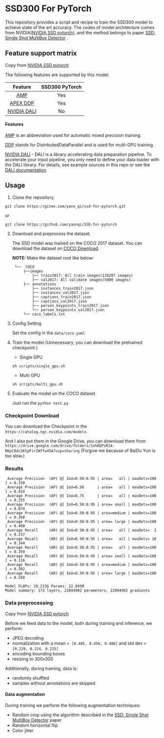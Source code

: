 # SSD300  For PyTorch

This repository provides a script and recipe to train the SSD300 model to achieve state of the art accuracy.
The codes of model architecture comes from NVIDIA([NVIDIA SSD pytorch](https://github.com/NVIDIA/DeepLearningExamples/tree/master/PyTorch/Detection/SSD)), and the method belongs to paper [SSD: Single Shot MultiBox Detector](https://arxiv.org/abs/1512.02325) .

## Feature support matrix

Copy from [NVIDIA SSD pytorch](https://github.com/NVIDIA/DeepLearningExamples/tree/master/PyTorch/Detection/SSD)

The following features are supported by this model.

| **Feature** | **SSD300  PyTorch** |
|:---------:|:----------:|
|[AMP](https://pytorch.org/docs/stable/amp.html)                                        |  Yes |
|[APEX DDP](https://pytorch.org/tutorials/intermediate/ddp_tutorial.html)               |  Yes |
|[NVIDIA DALI](https://docs.nvidia.com/deeplearning/sdk/dali-release-notes/index.html)  |  No |

#### Features

[AMP](https://pytorch.org/docs/stable/amp.html) is an abbreviation used for automatic mixed precision training.

[DDP](https://nvidia.github.io/apex/parallel.html) stands for DistributedDataParallel and is used for multi-GPU training.

[NVIDIA DALI](https://docs.nvidia.com/deeplearning/sdk/dali-release-notes/index.html) - DALI is a library accelerating data preparation pipeline.
To accelerate your input pipeline, you only need to define your data loader
with the DALI library.
For details, see example sources in this repo or see
the [DALI documentation](https://docs.nvidia.com/deeplearning/sdk/dali-developer-guide/docs/index.html)



## Usage

1. Clone the repository.
```
git clone https://gitee.com/yann_qi/ssd-for-pytorch.git

```

or

```
git clone https://github.com/yannqi/SSD-for-pytorch

```
2. Download and preprocess the dataset.

    The SSD model was trained on the COCO 2017 dataset. You can download the dataset on  [COCO Download](http://cocodataset.org/#download).

    **NOTE:** Make the dataset root like below:

        └──  COCO 
            ├──images
                ├── train2017: All train images(118287 images)
                ├── val2017: All validate images(5000 images)
            ├── annotations
                ├── instances_train2017.json
                ├── instances_val2017.json
                ├── captions_train2017.json
                ├── captions_val2017.json
                ├── person_keypoints_train2017.json
                └── person_keypoints_val2017.json
            └── coco_labels.txt

3. Config Setting 

    Set the config in the `data/coco.yaml`

4. Train the model.(Unnecessary, you can download the pretrained checkpoint.)


   - Single GPU
   
    `sh scripts/single_gpu.sh`
   - Multi GPU

    `sh scripts/multi_gpu.sh`

5.  Evaluate the model on the COCO dataset.

    Just run the `python test.py`


### Checkpoint Download

You can download the Checkpoint in the `https://catalog.ngc.nvidia.com/models`.

And I also put them in the Google Drive, you can download them from `https://drive.google.com/drive/folders/1ohDQPiR14-RKpC0dc2KtpFirZWffw45A?usp=sharing` (Forgive me because of BaiDu Yun is too slow.)

### Results

```
 Average Precision  (AP) @[ IoU=0.50:0.95 | area=   all | maxDets=100 ] = 0.250
 Average Precision  (AP) @[ IoU=0.50      | area=   all | maxDets=100 ] = 0.424
 Average Precision  (AP) @[ IoU=0.75      | area=   all | maxDets=100 ] = 0.255
 Average Precision  (AP) @[ IoU=0.50:0.95 | area= small | maxDets=100 ] = 0.074
 Average Precision  (AP) @[ IoU=0.50:0.95 | area=medium | maxDets=100 ] = 0.268
 Average Precision  (AP) @[ IoU=0.50:0.95 | area= large | maxDets=100 ] = 0.400
 Average Recall     (AR) @[ IoU=0.50:0.95 | area=   all | maxDets=  1 ] = 0.237
 Average Recall     (AR) @[ IoU=0.50:0.95 | area=   all | maxDets= 10 ] = 0.344
 Average Recall     (AR) @[ IoU=0.50:0.95 | area=   all | maxDets=100 ] = 0.359
 Average Recall     (AR) @[ IoU=0.50:0.95 | area= small | maxDets=100 ] = 0.116
 Average Recall     (AR) @[ IoU=0.50:0.95 | area=medium | maxDets=100 ] = 0.392
 Average Recall     (AR) @[ IoU=0.50:0.95 | area= large | maxDets=100 ] = 0.550
```

```
Model FLOPs: 20.213G Params: 22.895M
Model summary: 173 layers, 22894902 parameters, 22894902 gradients

```




### Data preprocessing

Copy from [NVIDIA SSD pytorch](https://github.com/NVIDIA/DeepLearningExamples/tree/master/PyTorch/Detection/SSD)


Before we feed data to the model, both during training and inference, we perform:
* JPEG decoding
* normalization with a mean =` [0.485, 0.456, 0.406]` and std dev = `[0.229, 0.224, 0.225]`
* encoding bounding boxes
* resizing to 300x300

Additionally, during training, data is:
* randomly shuffled
* samples without annotations are skipped

#### Data augmentation

During training we perform the following augmentation techniques:
* Random crop using the algorithm described in the [SSD: Single Shot MultiBox Detector](https://arxiv.org/abs/1512.02325) paper
* Random horizontal flip
* Color jitter






